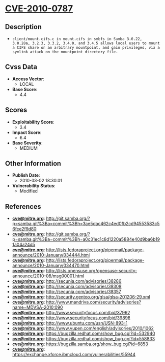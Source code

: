 
# [CVE-2010-0787](http://git.samba.org/?p=samba.git%3Ba=commit%3Bh=3ae5dac462c4ed0fb2cd94553583c56fce2f9d80)

## Description

- `client/mount.cifs.c in mount.cifs in smbfs in Samba 3.0.22, 3.0.28a, 3.2.3, 3.3.2, 3.4.0, and 3.4.5 allows local users to mount a CIFS share on an arbitrary mountpoint, and gain privileges, via a symlink attack on the mountpoint directory file.`

## Cvss Data

- **Access Vector**:
  - LOCAL
- **Base Score**:
  - 4.4

## Scores

- **Exploitability Score**:
  - 3.4
- **Impact Score**:
  - 6.4
- **Base Severity**:
  - MEDIUM

## Other Information

- **Publish Date**:
  - 2010-03-02 18:30:01
- **Vulnerability Status**:
  - Modified

## References

- **cve@mitre.org**: http://git.samba.org/?p=samba.git%3Ba=commit%3Bh=3ae5dac462c4ed0fb2cd94553583c56fce2f9d80
- **cve@mitre.org**: http://git.samba.org/?p=samba.git%3Ba=commit%3Bh=a0c31ec1c8d1220a5884e40d9ba6b191a04a24d5
- **cve@mitre.org**: http://lists.fedoraproject.org/pipermail/package-announce/2010-January/034444.html
- **cve@mitre.org**: http://lists.fedoraproject.org/pipermail/package-announce/2010-January/034470.html
- **cve@mitre.org**: http://lists.opensuse.org/opensuse-security-announce/2010-08/msg00001.html
- **cve@mitre.org**: http://secunia.com/advisories/38286
- **cve@mitre.org**: http://secunia.com/advisories/38308
- **cve@mitre.org**: http://secunia.com/advisories/38357
- **cve@mitre.org**: http://security.gentoo.org/glsa/glsa-201206-29.xml
- **cve@mitre.org**: http://www.mandriva.com/security/advisories?name=MDVSA-2010:090
- **cve@mitre.org**: http://www.securityfocus.com/bid/37992
- **cve@mitre.org**: http://www.securityfocus.com/bid/39898
- **cve@mitre.org**: http://www.ubuntu.com/usn/USN-893-1
- **cve@mitre.org**: http://www.vupen.com/english/advisories/2010/1062
- **cve@mitre.org**: https://bugzilla.redhat.com/show_bug.cgi?id=532940
- **cve@mitre.org**: https://bugzilla.redhat.com/show_bug.cgi?id=558833
- **cve@mitre.org**: https://bugzilla.samba.org/show_bug.cgi?id=6853
- **cve@mitre.org**: https://exchange.xforce.ibmcloud.com/vulnerabilities/55944
